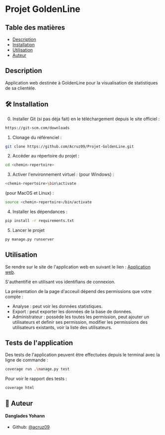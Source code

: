 # Projet GoldenLine

## Table des matières
- [Description](#description)
- [Installation](#installation)
- [Utilisation](#utilisation)
- [Auteur](#auteur)


## Description
Application web destinée à GoldenLine pour la visualisation de statistiques de sa clientèle.   



## 🛠️ Installation
0. Installer Git (si pas déja fait) en le téléchargement depuis le site officiel :
```bash
https://git-scm.com/downloads 
```
1. Clonage du référenciel :
```bash
git clone https://github.com/Acruz09/Projet-GoldenLine.git
```
2. Accéder au répertoire du projet :
```bash
cd <chemin-repertoire>
```
3. Activer l'environnement virtuel :
(pour Windows) :
```bash
<chemin-repertoire>\bin\activate
```
(pour MacOS et Linux) :
```bash
source <chemin-repertoire>/bin/activate
```
4. Installer les dépendances :
```bash
pip install -r requirements.txt
```
5. Lancer le projet
```bash
py manage.py runserver
```
        
## Utilisation
Se rendre sur le site de l'application web en suivant le lien :
[Application web](https://acruz19.pythonanywhere.com/).

S'authentifié en utilisant vos identifians de connexion.

La présentation de la page d'acceuil dépend des permissions que votre compte :
- Analyse : peut voir les données statistiques.
- Export : peut exporter les données de la base de données.
- Administrateur : possède les toutes les permission, peut ajouter un utilisateurs et definir ses permission, modifier les permissions des utilisateurs existants, voir la liste des utilisateurs.

## Tests de l'application
Des tests de l'application peuvent être effectuées depuis le terminal avec la ligne de commande :
```bash
coverage run .\manage.py test
```
Pour voir le rapport des tests : 
```bash
coverage html
```

## 🙇 Auteur
#### Danglades Yohann
- Github: [@acruz09](https://github.com/Acruz09)
